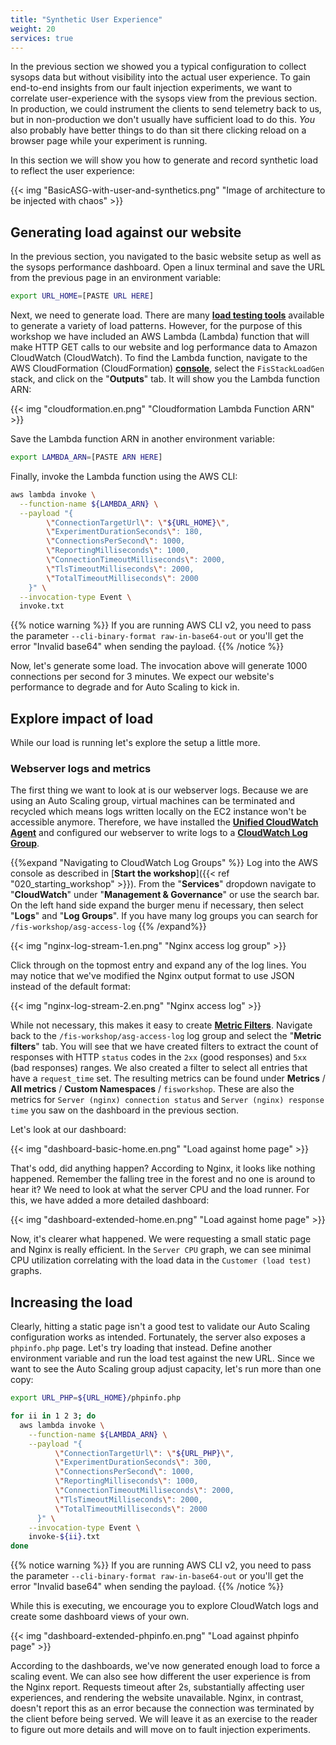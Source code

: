 ```yaml
---
title: "Synthetic User Experience"
weight: 20
services: true
---
```


In the previous section we showed you a typical configuration to collect sysops data but without visibility into the actual user experience. To gain end-to-end insights from our fault injection experiments, we want to correlate user-experience with the sysops view from the previous section. In production, we could instrument the clients to send telemetry back to us, but in non-production we don't usually have sufficient load to do this.  _You_ also probably have better things to do than sit there clicking reload on a browser page while your experiment is running. 

In this section we will show you how to generate and record synthetic load to reflect the user experience:

{{< img "BasicASG-with-user-and-synthetics.png" "Image of architecture to be injected with chaos" >}}

## Generating load against our website

In the previous section, you navigated to the basic website setup as well as the sysops performance dashboard. Open a linux terminal and save the URL from the previous page in an environment variable:

```bash
export URL_HOME=[PASTE URL HERE]
```

Next, we need to generate load. There are many [**load testing tools**](https://en.wikipedia.org/wiki/Category:Load_testing_tools) available to generate a variety of load patterns. However, for the purpose of this workshop we have included an AWS Lambda (Lambda) function that will make HTTP GET calls to our website and log performance data to Amazon CloudWatch (CloudWatch). To find the Lambda function, navigate to the AWS CloudFormation (CloudFormation) [**console**](https://console.aws.amazon.com/cloudformation/home), select the `FisStackLoadGen` stack, and click on the "**Outputs**" tab. It will show you the Lambda function ARN:

{{< img "cloudformation.en.png" "Cloudformation Lambda Function ARN" >}}

Save the Lambda function ARN in another environment variable:

```bash
export LAMBDA_ARN=[PASTE ARN HERE]
```

Finally, invoke the Lambda function using the AWS CLI: 

```bash
aws lambda invoke \
  --function-name ${LAMBDA_ARN} \
  --payload "{
        \"ConnectionTargetUrl\": \"${URL_HOME}\", 
        \"ExperimentDurationSeconds\": 180,
        \"ConnectionsPerSecond\": 1000,
        \"ReportingMilliseconds\": 1000,
        \"ConnectionTimeoutMilliseconds\": 2000,
        \"TlsTimeoutMilliseconds\": 2000,
        \"TotalTimeoutMilliseconds\": 2000
    }" \
  --invocation-type Event \
  invoke.txt 
```

{{% notice warning %}}
If you are running AWS CLI v2, you need to pass the parameter `--cli-binary-format raw-in-base64-out` or you'll get the error "Invalid base64" when sending the payload.
{{% /notice %}}


Now, let's generate some load. The invocation above will generate 1000 connections per second for 3 minutes. We expect our website's performance to degrade and for Auto Scaling to kick in. 

## Explore impact of load

While our load is running let's explore the setup a little more. 

### Webserver logs and metrics

The first thing we want to look at is our webserver logs. Because we are using an Auto Scaling group, virtual machines can be terminated and recycled which means logs written locally on the EC2 instance won't be accessible anymore. Therefore, we have installed the [**Unified CloudWatch Agent**](https://docs.aws.amazon.com/AmazonCloudWatch/latest/logs/UseCloudWatchUnifiedAgent.html) and configured our webserver to write logs to a [**CloudWatch Log Group**](https://console.aws.amazon.com/cloudwatch/home?#logsV2:log-groups/log-group/$252Ffis-workshop$252Fasg-access-log). 

{{%expand "Navigating to CloudWatch Log Groups" %}}
Log into the AWS console as described in [**Start the workshop**]({{< ref "020_starting_workshop" >}}). From the "**Services**" dropdown navigate to "**CloudWatch**" under "**Management & Governance**" or use the search bar. On the left hand side expand the burger menu if necessary, then select "**Logs**" and "**Log Groups**". If you have many log groups you can search for `/fis-workshop/asg-access-log`
{{% /expand%}}

{{< img "nginx-log-stream-1.en.png" "Nginx access log group" >}}

Click through on the topmost entry and expand any of the log lines. You may notice that we've modified the Nginx output format to use JSON instead of the default format:

{{< img "nginx-log-stream-2.en.png" "Nginx access log" >}}

While not necessary, this makes it easy to create [**Metric Filters**](https://docs.aws.amazon.com/AmazonCloudWatch/latest/logs/MonitoringPolicyExamples.html). Navigate back to the `/fis-workshop/asg-access-log` log group and select the "**Metric filters**" tab. You will see that we have created filters to extract the count of responses with HTTP `status` codes in the `2xx` (good responses) and `5xx` (bad responses) ranges. We also created a filter to select all entries that have a `request_time` set. The resulting metrics can be found under  **Metrics** / **All metrics** / **Custom Namespaces** / `fisworkshop`. These are also the metrics for `Server (nginx) connection status` and `Server (nginx) response time` you saw on the dashboard in the previous section.

Let's look at our dashboard:

{{< img "dashboard-basic-home.en.png" "Load against home page" >}}

That's odd, did anything happen? According to Nginx, it looks like nothing happened. Remember the falling tree in the forest and no one is around to hear it? We need to look at what the server CPU and the load runner. For this, we have added a more detailed dashboard:

{{< img "dashboard-extended-home.en.png" "Load against home page" >}}

Now, it's clearer what happened. We were requesting a small static page and Nginx is really efficient. In the `Server CPU` graph, we can see minimal CPU utilization correlating with the load data in the `Customer (load test)` graphs. 

## Increasing the load

Clearly, hitting a static page isn't a good test to validate our Auto Scaling configuration works as intended. Fortunately, the server also exposes a `phpinfo.php` page. Let's try loading that instead. Define another environment variable and run the load test against the new URL. Since we want to see the Auto Scaling group adjust capacity, let's run more than one copy:

```bash
export URL_PHP=${URL_HOME}/phpinfo.php

for ii in 1 2 3; do
  aws lambda invoke \
    --function-name ${LAMBDA_ARN} \
    --payload "{
          \"ConnectionTargetUrl\": \"${URL_PHP}\", 
          \"ExperimentDurationSeconds\": 300,
          \"ConnectionsPerSecond\": 1000,
          \"ReportingMilliseconds\": 1000,
          \"ConnectionTimeoutMilliseconds\": 2000,
          \"TlsTimeoutMilliseconds\": 2000,
          \"TotalTimeoutMilliseconds\": 2000
      }" \
    --invocation-type Event \
    invoke-${ii}.txt 
done
```
{{% notice warning %}}
If you are running AWS CLI v2, you need to pass the parameter `--cli-binary-format raw-in-base64-out` or you'll get the error "Invalid base64" when sending the payload.
{{% /notice %}}

While this is executing, we encourage you to explore CloudWatch logs and create some dashboard views of your own.

{{< img "dashboard-extended-phpinfo.en.png" "Load against phpinfo page" >}}

According to the dashboards, we've now generated enough load to force a scaling event. We can also see how different the user experience is from the Nginx report. Requests timeout after 2s, substantially affecting user experiences, and rendering the website unavailable. Nginx, in contrast, doesn't report this as an error because the connection was terminated by the client before being served. We will leave it as an exercise to the reader to figure out more details and will move on to fault injection experiments.



